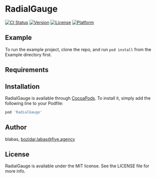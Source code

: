 # RadialGauge

[![CI Status](https://img.shields.io/travis/blabas/RadialGauge.svg?style=flat)](https://travis-ci.org/blabas/RadialGauge)
[![Version](https://img.shields.io/cocoapods/v/RadialGauge.svg?style=flat)](https://cocoapods.org/pods/RadialGauge)
[![License](https://img.shields.io/cocoapods/l/RadialGauge.svg?style=flat)](https://cocoapods.org/pods/RadialGauge)
[![Platform](https://img.shields.io/cocoapods/p/RadialGauge.svg?style=flat)](https://cocoapods.org/pods/RadialGauge)

## Example

To run the example project, clone the repo, and run `pod install` from the Example directory first.

## Requirements

## Installation

RadialGauge is available through [CocoaPods](https://cocoapods.org). To install
it, simply add the following line to your Podfile:

```ruby
pod 'RadialGauge'
```

## Author

blabas, bozidar.labas@five.agency

## License

RadialGauge is available under the MIT license. See the LICENSE file for more info.
